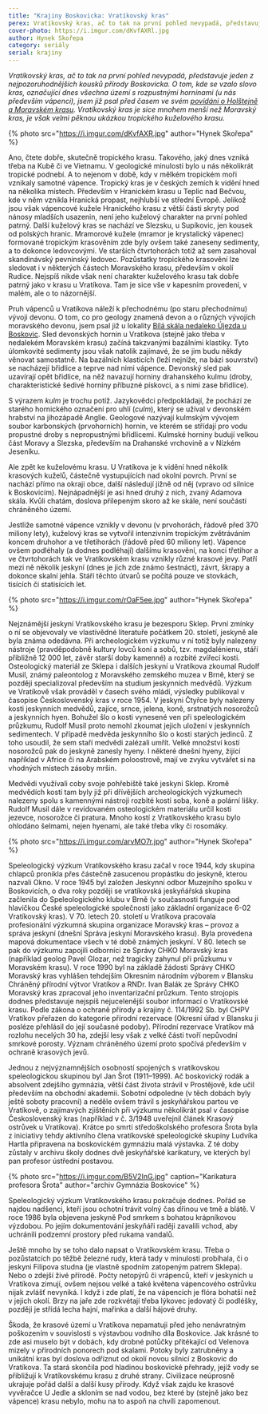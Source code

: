 ```yaml
---
title: "Krajiny Boskovicka: Vratíkovský kras"
perex: Vratíkovský kras, ač to tak na první pohled nevypadá, představuje jeden z nejpozoruhodnějších kousků přírody Boskovicka; je velmi pěknou ukázkou takzvaného tropického kuželového krasu.
cover-photo: https://i.imgur.com/dKvfAXRl.jpg
author: Hynek Skořepa
category: seriály
serial: krajiny
---
```


*Vratíkovský kras, ač to tak na první pohled nevypadá, představuje jeden z nejpozoruhodnějších kousků přírody Boskovicka. O tom, kde se vzalo slovo kras, označující dnes všechna území s rozpustnými horninami (u nás především vápenci), jsem již psal před časem ve svém [povídání o Holštejně a Moravském krasu](http://www.ohlasy.info/clanky/2016/01/holstejn.html). Vratíkovský kras je sice mnohem menší než Moravský kras, je však velmi pěknou ukázkou tropického kuželového krasu.*

{% photo src="https://i.imgur.com/dKvfAXR.jpg" author="Hynek Skořepa" %}

Ano, čtete dobře, skutečně tropického krasu. Takového, jaký dnes vzniká třeba na Kubě či ve Vietnamu. V geologické minulosti bylo u nás několikrát tropické podnebí. A to nejenom v době, kdy v mělkém tropickém moři vznikaly samotné vápence. Tropický kras je v českých zemích k vidění hned na několika místech. Především v Hranickém krasu u Teplic nad Bečvou, kde v něm vznikla Hranická propast, nejhlubší ve střední Evropě. Jelikož jsou však vápencové kužele Hranického krasu z větší části skryty pod nánosy mladších usazenin, není jeho kuželový charakter na první pohled patrný. Další kuželový kras se nachází ve Slezsku, u Supíkovic, jen kousek od polských hranic. Mramorové kužele (mramor je krystalický vápenec) formované tropickým krasověním zde byly ovšem také zaneseny sedimenty, a to dokonce ledovcovými. Ve starších čtvrtohorách totiž až sem zasahoval skandinávský pevninský ledovec. Pozůstatky tropického krasovění lze sledovat i v některých částech Moravského krasu, především v okolí Rudice. Nejspíš nikde však není charakter kuželového krasu tak dobře patrný jako v krasu u Vratíkova. Tam je sice vše v kapesním provedení, v malém, ale o to názornější.

Pruh vápenců u Vratíkova náleží k přechodnému (po staru přechodnímu) vývoji devonu. O tom, co pro geology znamená devon a o různých vývojích moravského devonu, jsem psal již u lokality [Bílá skála nedaleko Újezda u Boskovic](http://www.ohlasy.info/clanky/2016/02/bila-skala.html). Sled devonských hornin u Vratíkova (stejně jako třeba v nedalekém Moravském krasu) začíná takzvanými bazálními klastiky. Tyto úlomkovité sedimenty jsou však natolik zajímavé, že se jim budu někdy věnovat samostatně. Na bazálních klasticích (leží nejníže, na bázi souvrství) se nacházejí břidlice a teprve nad nimi vápence. Devonský sled pak uzavírají opět břidlice, na něž navazují horniny drahanského kulmu (droby, charakteristické šedivé horniny příbuzné pískovci, a s nimi zase břidlice).

S výrazem *kulm* je trochu potíž. Jazykovědci předpokládají, že pochází ze starého hornického označení pro uhlí (*culm*), který se užíval v devonském hrabství na jihozápadě Anglie. Geologové nazývají kulmským vývojem soubor karbonských (prvohorních) hornin, ve kterém se střídají pro vodu propustné droby s nepropustnými břidlicemi. Kulmské horniny budují velkou část Moravy a Slezska, především na Drahanské vrchovině a v Nízkém Jeseníku.

Ale zpět ke kuželovému krasu. U Vratíkova je k vidění hned několik krasových kuželů, částečně vystupujících nad okolní povrch. První se nachází přímo na okraji obce, další následují jižně od něj (vpravo od silnice k Boskovicím). Nejnápadnější je asi hned druhý z nich, zvaný Adamova skála. Kvůli chatám, doslova přilepeným skoro až ke skále, není součástí chráněného území.

Jestliže samotné vápence vznikly v devonu (v prvohorách, řádově před 370 miliony lety), kuželový kras se vytvořil intenzivním tropickým zvětráváním koncem druhohor a ve třetihorách (řádově před 60 miliony let).  Vápence ovšem podléhaly (a dodnes podléhají) dalšímu krasovění, na konci třetihor a ve čtvrtohorách tak ve Vratíkovském krasu vznikly různé krasové jevy. Patří mezi ně několik jeskyní (dnes je jich zde známo šestnáct), závrt, škrapy a dokonce skalní jehla. Stáří těchto útvarů se počítá pouze ve stovkách, tisících či statisících let.

{% photo src="https://i.imgur.com/rOaF5ee.jpg" author="Hynek Skořepa" %}

Nejznámější jeskyní Vratíkovského krasu je bezesporu Sklep. První zmínky o ní se objevovaly ve vlastivědné literatuře počátkem 20. století, jeskyně ale byla známa odedávna. Při archeologickém výzkumu v ní totiž byly nalezeny nástroje (pravděpodobně kultury lovců koní a sobů, tzv. magdalénienu, stáří přibližně 12 000 let, závěr starší doby kamenné) a rozbité zvířecí kosti. Osteologický materiál ze Sklepa i dalších jeskyní u Vratíkova zkoumal Rudolf Musil, známý paleontolog z Moravského zemského muzea v Brně, který se později specializoval především na studium jeskynních medvědů. Výzkum ve Vratíkově však prováděl v časech svého mládí, výsledky publikoval v časopise Československý kras v roce 1954. V jeskyni Čtyřce byly nalezeny kosti jeskynních medvědů, zajíce, srnce, jelena, koně, srstnatých nosorožců a jeskynních hyen. Bohužel šlo o kosti vynesené ven při speleologickém průzkumu, Rudolf Musil proto nemohl zkoumat jejich uložení v jeskynních sedimentech. V případě medvěda jeskynního šlo o kosti starých jedinců. Z toho usoudil, že sem staří medvědi zalézali umřít. Velké množství kostí nosorožců pak do jeskyně zanesly hyeny. I některé dnešní hyeny, žijící například v Africe či na Arabském poloostrově, mají ve zvyku vytvářet si na vhodných místech zásoby mršin.

Medvědi využívali coby svoje pohřebiště také jeskyni Sklep. Kromě medvědích kostí tam byly již při dřívějších archeologických výzkumech nalezeny spolu s kamennými nástroji rozbité kosti soba, koně a polární lišky. Rudolf Musil dále v revidovaném osteologickém materiálu určil kosti jezevce, nosorožce či pratura. Mnoho kostí z Vratíkovského krasu bylo ohlodáno šelmami, nejen hyenami, ale také třeba vlky či rosomáky.

{% photo src="https://i.imgur.com/arvMO7r.jpg" author="Hynek Skořepa" %}

Speleologický výzkum Vratíkovského krasu začal v roce 1944, kdy skupina chlapců pronikla přes částečně zasucenou propástku do jeskyně, kterou nazvali Okno. V roce 1945 byl založen Jeskynní odbor Muzejního spolku v Boskovicích, o dva roky později se vratíkovská jeskyňářská skupina začlenila do Speleologického klubu v Brně (v současnosti funguje pod hlavičkou České speleologické společnosti jako základní organizace 6-02 Vratíkovský kras). V 70. letech 20. století u Vratíkova pracovala profesionální výzkumná skupina organizace Moravský kras – provoz a správa jeskyní (dnešní Správa jeskyní Moravského krasu). Byla provedena mapová dokumentace všech v té době známých jeskyní. V 80. letech se pak do výzkumu zapojili odborníci ze Správy CHKO Moravský kras (například geolog Pavel Glozar, než tragicky zahynul při průzkumu v Moravském krasu). V roce 1990 byl na základě žádosti Správy CHKO Moravský kras vyhlášen tehdejším Okresním národním výborem v Blansku Chráněný přírodní výtvor Vratíkov a RNDr. Ivan Balák ze Správy CHKO Moravský kras zpracoval jeho inventarizační průzkum. Tento strojopis dodnes představuje nejspíš nejucelenější soubor informací o Vratíkovské krasu. Podle zákona o ochraně přírody a krajiny č. 114/1992 Sb. byl CHPV Vratíkov přeřazen do kategorie přírodní rezervace (Okresní úřad v Blansku ji posléze přehlásil do její současné podoby). Přírodní rezervace Vratíkov má rozlohu necelých 30 ha, zdejší lesy však z velké části tvoří nepůvodní smrkové porosty. Význam chráněného území proto spočívá především v ochraně krasových jevů.

Jednou z nejvýznamnějších osobností spojených s vratíkovskou speleologickou skupinou byl Jan Šrot (1911–1999). Ač boskovický rodák a absolvent zdejšího gymnázia, větší část života strávil v Prostějově, kde učil především na obchodní akademii. Sobotní odpoledne (v těch dobách byly ještě soboty pracovní) a neděle ovšem trávil s jeskyňářskou partou ve Vratíkově, o zajímavých zjištěních při výzkumu několikrát psal v časopise Československý kras (například v č. 3/1948 uveřejnil článek Krasový ostrůvek u Vratíkova). Krátce po smrti středoškolského profesora Šrota byla z iniciativy tehdy aktivního člena vratíkovské speleologické skupiny Ludvíka Hartla připravena na boskovickém gymnáziu malá výstavka. Z té doby zůstaly v archivu školy dodnes dvě jeskyňářské karikatury, ve kterých byl pan profesor ústřední postavou.

{% photo src="https://i.imgur.com/B5V2InG.jpg" caption="Karikatura profesora Šrota" author="archiv Gymnázia Boskovice" %}

Speleologický výzkum Vratíkovského krasu pokračuje dodnes. Pořád se najdou nadšenci, kteří jsou ochotní trávit volný čas dřinou ve tmě a blátě. V roce 1986 byla objevena jeskyně Pod smrkem s bohatou krápníkovou výzdobou. Po jejím dokumentování jeskyňáři raději zavalili vchod, aby uchránili podzemní prostory před rukama vandalů.

Ještě mnoho by se toho dalo napsat o Vratíkovském krasu. Třeba o pozůstatcích po těžbě železné rudy, která tady v minulosti probíhala, či o jeskyni Filipova studna (je vlastně spodním zatopeným patrem Sklepa). Nebo o zdejší živé přírodě. Počty netopýrů či vrápenců, kteří v jeskyních u Vratíkova zimují, ovšem nejsou velké a také květena vápencového ostrůvku nijak zvlášť nevyniká. I když i zde platí, že na vápencích je flóra bohatší než v jejich okolí. Brzy na jaře zde rozkvétají třeba lýkovec jedovatý či podléšky, později je střídá lecha hajní, mařinka a další hájové druhy.

Škoda, že krasové území u Vratíkova nepamatuji před jeho nenávratným poškozením v souvislosti s výstavbou vodního díla Boskovice. Jak krásné to zde asi muselo být v dobách, kdy drobné potůčky přitékající od Velenova mizely v přírodních ponorech pod skalami. Potoky byly zatrubněny a unikátní kras byl doslova odříznut od okolí novou silnicí z Boskovic do Vratíkova. Ta stará skončila pod hladinou boskovické přehrady, jejíž vody se přibližují k Vratíkovskému krasu z druhé strany. Civilizace neúprosně ukrajuje pořád další a další kusy přírody. Když však zajdu ke krasové vyvěračce U Jedle a skloním se nad vodou, bez které by (stejně jako bez vápence) krasu nebylo, mohu na to aspoň na chvíli zapomenout.